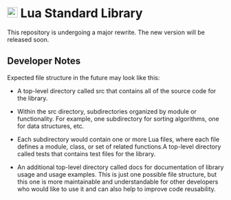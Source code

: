 <h1><img src="https://asset.brandfetch.io/idpR3qNoyU/id_LDWZ-VP.svg" alt="lua_logo" width="24px" /> Lua Standard Library</h1>

This repository is undergoing a major rewrite. The new version will be released soon.

## Developer Notes

Expected file structure in the future may look like this:

* A top-level directory called src that contains all of the source code for the library.

* Within the src directory, subdirectories organized by module or functionality. For example, one subdirectory for sorting algorithms, one for data structures, etc.

* Each subdirectory would contain one or more Lua files, where each file defines a module, class, or set of related functions.A top-level directory called tests that contains test files for the library.

* An additional top-level directory called docs for documentation of library usage and usage examples. This is just one possible file structure, but this one is more maintainable and understandable for other developers who would like to use it and can also help to improve code reusability.
